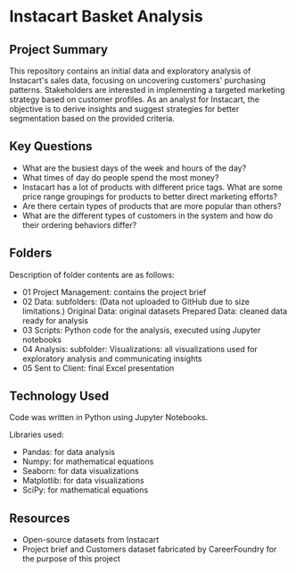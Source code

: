# Instacart Basket Analysis

## Project Summary
This repository contains an initial data and exploratory analysis of Instacart's sales data, focusing on uncovering customers' purchasing patterns.
Stakeholders are interested in implementing a targeted marketing strategy based on customer profiles. 
As an analyst for Instacart, the objective is to derive insights and suggest strategies for better segmentation based on
the provided criteria. 

## Key Questions
* What are the busiest days of the week and hours of the day?
* What times of day do people spend the most money?
* Instacart has a lot of products with different price tags. What are some price range groupings for products to better direct marketing efforts?
* Are there certain types of products that are more popular than others?
* What are the different types of customers in the system and how do their ordering behaviors differ?

## Folders
Description of folder contents are as follows:

* 01 Project Management: contains the project brief
* 02 Data: subfolders: (Data not uploaded to GitHub due to size limitations.)
  Original Data: original datasets
  Prepared Data: cleaned data ready for analysis
* 03 Scripts: Python code for the analysis, executed using Jupyter notebooks
* 04 Analysis: subfolder:
  Visualizations: all visualizations used for exploratory analysis and communicating insights
* 05 Sent to Client: final Excel presentation

## Technology Used
Code was written in Python using Jupyter Notebooks.

Libraries used:
* Pandas: for data analysis
* Numpy: for mathematical equations
* Seaborn: for data visualizations
* Matplotlib: for data visualizations
* SciPy: for mathematical equations

## Resources
* Open-source datasets from Instacart
* Project brief and Customers dataset fabricated by CareerFoundry for the purpose of this project

